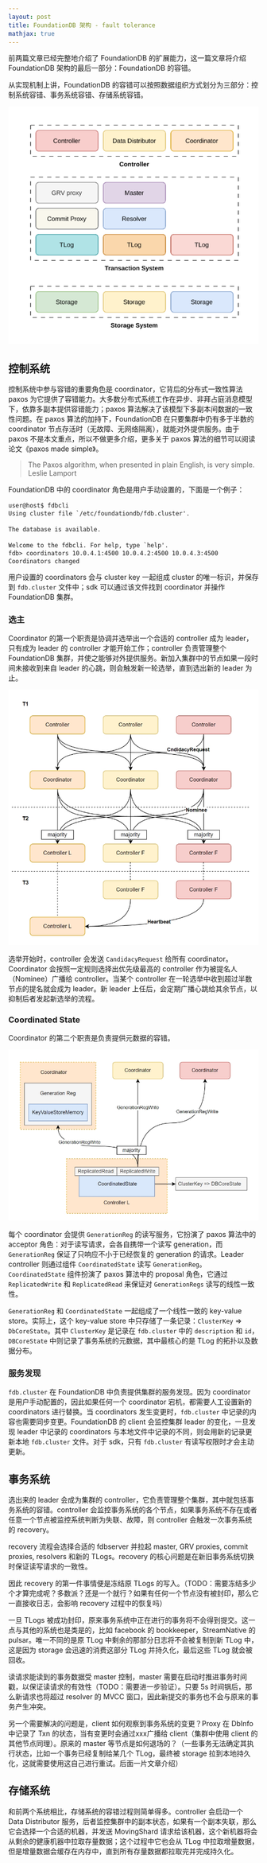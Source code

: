 ```yaml
---
layout: post
title: FoundationDB 架构 - fault tolerance
mathjax: true
---
```


前两篇文章已经完整地介绍了 FoundationDB 的扩展能力，这一篇文章将介绍 FoundationDB 架构的最后一部分：FoundationDB 的容错。

从实现机制上讲，FoundationDB 的容错可以按照数据组织方式划分为三部分：控制系统容错、事务系统容错、存储系统容错。

![旧图，FoundationDB architecture overview](./FDB-arch-fault-tolerance-imgs/architecture.png)

## 控制系统

控制系统中参与容错的重要角色是 coordinator，它背后的分布式一致性算法 paxos 为它提供了容错能力。大多数分布式系统工作在异步、非拜占庭消息模型下，依靠多副本提供容错能力；paxos 算法解决了该模型下多副本间数据的一致性问题。在 paxos 算法的加持下，FoundationDB 在只要集群中仍有多于半数的 coordinator 节点存活时（无故障、无网络隔离），就能对外提供服务。由于 paxos 不是本文重点，所以不做更多介绍，更多关于 paxos 算法的细节可以阅读论文《paxos made simple》。

> The Paxos algorithm, when presented in plain English, is very simple.  Leslie Lamport

FoundationDB 中的 coordinator 角色是用户手动设置的，下面是一个例子：

```
user@host$ fdbcli
Using cluster file `/etc/foundationdb/fdb.cluster'.

The database is available.

Welcome to the fdbcli. For help, type `help'.
fdb> coordinators 10.0.4.1:4500 10.0.4.2:4500 10.0.4.3:4500
Coordinators changed
```

用户设置的 coordinators 会与 cluster key 一起组成 cluster 的唯一标识，并保存到 `fdb.cluster` 文件中；sdk 可以通过该文件找到 coordinator 并操作 FoundationDB 集群。

### 选主

Coordinator 的第一个职责是协调并选举出一个合适的 controller 成为 leader，只有成为 leader 的 controller 才能开始工作；controller 负责管理整个 FoundationDB 集群，并使之能够对外提供服务。新加入集群中的节点如果一段时间未接收到来自 leader 的心跳，则会触发新一轮选举，直到选出新的 leader 为止。

![election](./FDB-arch-fault-tolerance-imgs/election.png)

选举开始时，controller 会发送 `CandidacyRequest` 给所有 coordinator。Coordinator 会按照一定规则选择出优先级最高的 controller 作为被提名人（Nominee）广播给 controller。当某个 controller 在一轮选举中收到超过半数节点的提名就会成为 leader。新 leader 上任后，会定期广播心跳给其余节点，以抑制后者发起新选举的流程。

### Coordinated State

Coordinator 的第二个职责是负责提供元数据的容错。

![Coordinated State](./FDB-arch-fault-tolerance-imgs/generation-reg.png)

每个 coordinator 会提供 `GenerationReg` 的读写服务，它扮演了 paxos 算法中的 acceptor 角色：对于读写请求，会各自携带一个读写 generation，而 `GenerationReg` 保证了只响应不小于已经恢复的 generation 的请求。Leader controller 则通过组件 `CoordinatedState` 读写 `GenerationReg`。`CoordinatedState` 组件扮演了 paxos 算法中的 proposal 角色，它通过 `ReplicatedWrite` 和 `ReplicatedRead` 来保证对 `GenerationRegs` 读写的线性一致性。

`GenerationReg` 和 `CoordinatedState` 一起组成了一个线性一致的 key-value store。实际上，这个 key-value store 中只存储了一条记录：`ClusterKey` => `DbCoreState`。其中 `ClusterKey` 是记录在 `fdb.cluster` 中的 `description` 和 `id`，`DBCoreState` 中则记录了事务系统的元数据，其中最核心的是 TLog 的拓扑以及数据分布。

### 服务发现

`fdb.cluster` 在 FoundationDB 中负责提供集群的服务发现。因为 coordinator 是用户手动配置的，因此如果任何一个 coordinator 宕机，都需要人工设置新的 coordinators 进行替换。当 coordinators 发生变更时，`fdb.cluster` 中记录的内容也需要同步变更。FoundationDB 的 client 会监控集群 leader 的变化，一旦发现 leader 中记录的 coordinators 与本地文件中记录的不同，则会用新的记录更新本地 `fdb.cluster` 文件。对于 sdk，只有 `fdb.cluster` 有读写权限时才会主动更新。

## 事务系统

选出来的 leader 会成为集群的 controller，它负责管理整个集群，其中就包括事务系统的容错。controller 会监控事务系统的各个节点，如果事务系统不存在或者任意一个节点被监控系统判断为失联、故障，则 controller 会触发一次事务系统的 recovery。

recovery 流程会选择合适的 fdbserver 并拉起 master, GRV proxies, commit proxies, resolvers 和新的 TLogs。recovery 的核心问题是在新旧事务系统切换时保证读写请求的一致性。

因此 recovery 的第一件事情便是冻结原 TLogs 的写入。（TODO：需要冻结多少个才算完成呢？多数派？还是一个就行？如果有任何一个节点没有被封印，那么它一直接收日志，会影响 recovery 过程中的恢复吗）

一旦 TLogs 被成功封印，原来事务系统中正在进行的事务将不会得到提交。这一点与其他的系统也是类是的，比如 facebook 的 bookkeeper，StreamNative 的 pulsar。唯一不同的是原 TLog 中剩余的那部分日志将不会被复制到新 TLog 中，这是因为 storage 会迅速的消费这部分 TLog 并持久化，最后这些 TLog 就会被回收。

读请求能读到的事务数据受 master 控制，master 需要在启动时推进事务时间戳，以保证读请求的有效性（TODO：需要进一步验证）。只要 5s 时间锅后，那么新请求也将超过 resolver 的 MVCC 窗口，因此新提交的事务也不会与原来的事务产生冲突。

另一个需要解决的问题是，client 如何观察到事务系统的变更？Proxy 在 DbInfo 中记录了 Txn 的状态，当有变更时会通过xxx广播给 client（集群中使用 client 的其他节点同理）。原来的 master 等节点是如何退场的？（一些事务无法确定其执行状态，比如一个事务已经复制给某几个 TLog，最终被 storage 拉到本地持久化，这就需要使用这自己进行重试。后面一片文章介绍）

## 存储系统

和前两个系统相比，存储系统的容错过程则简单得多。controller 会启动一个 Data Distributor 服务，后者监控集群中的副本状态，如果有一个副本失联，那么它会选择一个合适的机器，并发送 MovingShard 请求给该机器，这个新机器将会从剩余的健康机器中拉取存量数据；这个过程中它也会从 TLog 中拉取增量数据，但是增量数据会缓存在内存中，直到所有存量数据都拉取完并完成持久化。



